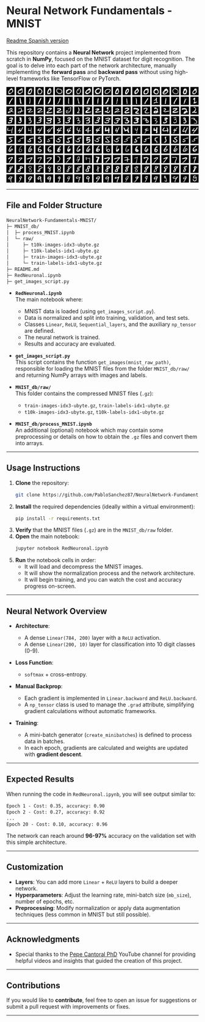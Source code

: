 # Neural Network Fundamentals - MNIST
[Readme Spanish version](README_es.md)

This repository contains a **Neural Network** project implemented from scratch in **NumPy**, focused on the MNIST dataset for digit recognition. The goal is to delve into each part of the network architecture, manually implementing the **forward pass** and **backward pass** without using high-level frameworks like TensorFlow or PyTorch.

![alt text](image.png)

---

## File and Folder Structure

```
NeuralNetwork-Fundamentals-MNIST/
├─ MNIST_db/
│  ├─ process_MNIST.ipynb
│  └─ raw/
│     ├─ t10k-images-idx3-ubyte.gz
│     ├─ t10k-labels-idx1-ubyte.gz
│     ├─ train-images-idx3-ubyte.gz
│     └─ train-labels-idx1-ubyte.gz
├─ README.md
├─ RedNeuronal.ipynb
├─ get_images_script.py
```

- **`RedNeuronal.ipynb`**  
  The main notebook where:
  - MNIST data is loaded (using `get_images_script.py`).
  - Data is normalized and split into training, validation, and test sets.
  - Classes `Linear`, `ReLU`, `Sequential_layers`, and the auxiliary `np_tensor` are defined.
  - The neural network is trained.
  - Results and accuracy are evaluated.

- **`get_images_script.py`**  
  This script contains the function `get_images(mnist_raw_path)`, responsible for loading the MNIST files from the folder `MNIST_db/raw/` and returning NumPy arrays with images and labels.

- **`MNIST_db/raw/`**  
  This folder contains the compressed MNIST files (`.gz`):  
  - `train-images-idx3-ubyte.gz`, `train-labels-idx1-ubyte.gz`  
  - `t10k-images-idx3-ubyte.gz`, `t10k-labels-idx1-ubyte.gz`

- **`MNIST_db/process_MNIST.ipynb`**  
  An additional (optional) notebook which may contain some preprocessing or details on how to obtain the `.gz` files and convert them into arrays.

---

## Usage Instructions

1. **Clone** the repository:
   ```bash
   git clone https://github.com/PabloSanchez87/NeuralNetwork-Fundamentals-MNIST.git
   ```
2. **Install** the required dependencies (ideally within a virtual environment):
   ```bash
   pip install -r requirements.txt
   ```
3. **Verify** that the MNIST files (`.gz`) are in the `MNIST_db/raw` folder.  
4. **Open** the main notebook:
   ```bash
   jupyter notebook RedNeuronal.ipynb
   ```
5. **Run** the notebook cells in order:
   - It will load and decompress the MNIST images.
   - It will show the normalization process and the network architecture.
   - It will begin training, and you can watch the cost and accuracy progress on-screen.

---

## Neural Network Overview

- **Architecture**:  
  - A dense `Linear(784, 200)` layer with a `ReLU` activation.  
  - A dense `Linear(200, 10)` layer for classification into 10 digit classes (0-9).

- **Loss Function**:  
  - `softmax` + cross-entropy.

- **Manual Backprop**:
  - Each gradient is implemented in `Linear.backward` and `ReLU.backward`.
  - A `np_tensor` class is used to manage the `.grad` attribute, simplifying gradient calculations without automatic frameworks.

- **Training**:
  - A mini-batch generator (`create_minibatches`) is defined to process data in batches.
  - In each epoch, gradients are calculated and weights are updated with **gradient descent**.

---

## Expected Results

When running the code in `RedNeuronal.ipynb`, you will see output similar to:
```
Epoch 1 - Cost: 0.35, accuracy: 0.90
Epoch 2 - Cost: 0.27, accuracy: 0.92
...
Epoch 20 - Cost: 0.10, accuracy: 0.96
```
The network can reach around **96-97%** accuracy on the validation set with this simple architecture.

---

## Customization

- **Layers**: You can add more `Linear` + `ReLU` layers to build a deeper network.
- **Hyperparameters**: Adjust the learning rate, mini-batch size (`mb_size`), number of epochs, etc.
- **Preprocessing**: Modify normalization or apply data augmentation techniques (less common in MNIST but still possible).

---

## Acknowledgments

- Special thanks to the [Pepe Cantoral PhD](https://www.youtube.com/@PepeCantoralPhD) YouTube channel for providing helpful videos and insights that guided the creation of this project.

---

## Contributions

If you would like to **contribute**, feel free to open an issue for suggestions or submit a pull request with improvements or fixes.

---
